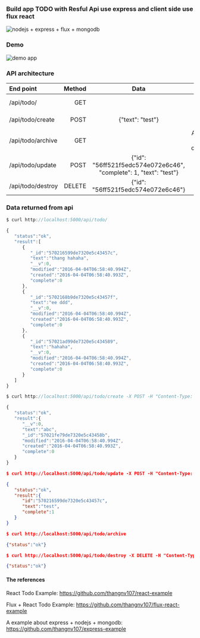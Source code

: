 ### Build app TODO with Resful Api use express and client side use flux react

![nodejs + express + flux + mongodb ](https://cloud.githubusercontent.com/assets/5398914/14241860/f4f956dc-fa88-11e5-86a5-b0470321e214.jpg)

### Demo
![demo app](https://cloud.githubusercontent.com/assets/5398914/14241931/5b5622de-fa89-11e5-9978-644bf2496dcb.png)

### API architecture

| End point         | Method  | Data                        | Mean             |
|:------------------|--------:|:---------------------------:|:----------------:|
| /api/todo/        |  GET    |                             | Get list todo    |
| /api/todo/create  |  POST   | {"text": "test"}            |    Create a todo |
| /api/todo/archive |  GET    |                             | Archive all todo completed
| /api/todo/update  |  POST   |  {"id": "56ff521f5edc574e072e6c46", "complete": 1, "text": "test"}                                                     |  Update a todo   | 
| /api/todo/destroy |  DELETE   |  {"id": "56ff521f5edc574e072e6c46"} |  Delete a todo   | 


### Data returned from api

```javascript
$ curl http://localhost:5000/api/todo/

{  
   "status":"ok",
   "result":[  
      {  
         "_id":"570216599de7320e5c43457c",
         "text":"thang hahaha",
         "__v":0,
         "modified":"2016-04-04T06:58:40.994Z",
         "created":"2016-04-04T06:58:40.993Z",
         "complete":0
      },
      {  
         "_id":"5702168b9de7320e5c43457f",
         "text":"ee ddd",
         "__v":0,
         "modified":"2016-04-04T06:58:40.994Z",
         "created":"2016-04-04T06:58:40.993Z",
         "complete":0
      },
      {  
         "_id":"57021ad99de7320e5c434589",
         "text":"hahaha",
         "__v":0,
         "modified":"2016-04-04T06:58:40.994Z",
         "created":"2016-04-04T06:58:40.993Z",
         "complete":0
      }
   ]
}
```

```javascript
$ curl http://localhost:5000/api/todo/create -X POST -H "Content-Type: application/json" -d '{"text": "abc"}'

{  
   "status":"ok",
   "result":{  
      "__v":0,
      "text":"abc",
      "_id":"57021fe79de7320e5c43458b",
      "modified":"2016-04-04T06:58:40.994Z",
      "created":"2016-04-04T06:58:40.993Z",
      "complete":0
   }
}
```

```json
$ curl http://localhost:5000/api/todo/update -X POST -H "Content-Type: application/json" -d '{"id": "570216599de7320e5c43457c", "complete": 1, "text": "test"}'

{  
   "status":"ok",
   "result":{  
      "id":"570216599de7320e5c43457c",
      "text":"test",
      "complete":1
   }
}
```

```json
$ curl http://localhost:5000/api/todo/archive

{"status":"ok"}
```

```json
$ curl http://localhost:5000/api/todo/destroy -X DELETE -H "Content-Type: application/json" -d '{"id": "56ff521f5edc574e072e6c46"}'

{"status":"ok"}
```

#### The references
React Todo Example: https://github.com/thangnv107/react-example

Flux + React Todo Example: https://github.com/thangnv107/flux-react-example

A example about express + nodejs + mongodb: https://github.com/thangnv107/express-example

